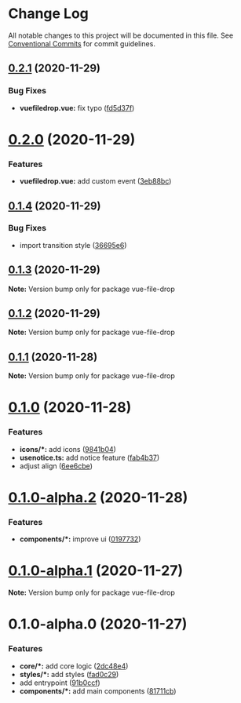 # Change Log

All notable changes to this project will be documented in this file.
See [Conventional Commits](https://conventionalcommits.org) for commit guidelines.

## [0.2.1](https://github.com/TomokiMiyauci/vue-file-drop/compare/v0.2.0...v0.2.1) (2020-11-29)


### Bug Fixes

* **vuefiledrop.vue:** fix typo ([fd5d37f](https://github.com/TomokiMiyauci/vue-file-drop/commit/fd5d37fe4f96c673672d6b693f2c58ac7f1e2ed2))





# [0.2.0](https://github.com/TomokiMiyauci/vue-file-drop/compare/v0.1.4...v0.2.0) (2020-11-29)


### Features

* **vuefiledrop.vue:** add custom event ([3eb88bc](https://github.com/TomokiMiyauci/vue-file-drop/commit/3eb88bcc53cc24e43f055946200139bb4e2955e3))





## [0.1.4](https://github.com/TomokiMiyauci/vue-file-drop/compare/v0.1.3...v0.1.4) (2020-11-29)


### Bug Fixes

* import transition style ([36695e6](https://github.com/TomokiMiyauci/vue-file-drop/commit/36695e60a2f6741c12dcb4a19ec857ee8ec20c25))





## [0.1.3](https://github.com/TomokiMiyauci/vue-file-drop/compare/v0.1.1...v0.1.3) (2020-11-29)

**Note:** Version bump only for package vue-file-drop





## [0.1.2](https://github.com/TomokiMiyauci/vue-file-drop/compare/v0.1.1...v0.1.2) (2020-11-29)

**Note:** Version bump only for package vue-file-drop





## [0.1.1](https://github.com/TomokiMiyauci/vue-file-drop/compare/v0.1.0...v0.1.1) (2020-11-28)

**Note:** Version bump only for package vue-file-drop





# [0.1.0](https://github.com/TomokiMiyauci/vue-file-drop/compare/v0.1.0-alpha.2...v0.1.0) (2020-11-28)


### Features

* **icons/*:** add icons ([9841b04](https://github.com/TomokiMiyauci/vue-file-drop/commit/9841b04892bc50e28c13e72051205e084bdacc48))
* **usenotice.ts:** add notice feature ([fab4b37](https://github.com/TomokiMiyauci/vue-file-drop/commit/fab4b3735734f5dbb28f76efea73509bb7ebf688))
* adjust align ([6ee6cbe](https://github.com/TomokiMiyauci/vue-file-drop/commit/6ee6cbe04eae242ff164130490b65096f1d8da2b))





# [0.1.0-alpha.2](https://github.com/TomokiMiyauci/vue-file-drop/compare/v0.1.0-alpha.1...v0.1.0-alpha.2) (2020-11-28)


### Features

* **components/*:** improve ui ([0197732](https://github.com/TomokiMiyauci/vue-file-drop/commit/0197732cdf6daee5222ddf14168eaedc9806c9ce))





# [0.1.0-alpha.1](https://github.com/TomokiMiyauci/vue-file-drop/compare/v0.1.0-alpha.0...v0.1.0-alpha.1) (2020-11-27)

**Note:** Version bump only for package vue-file-drop





# 0.1.0-alpha.0 (2020-11-27)


### Features

* **core/*:** add core logic ([2dc48e4](https://github.com/TomokiMiyauci/vue-file-drop/commit/2dc48e433738af0fb1f5b24ec16236aec24be2de))
* **styles/*:** add styles ([fad0c29](https://github.com/TomokiMiyauci/vue-file-drop/commit/fad0c29cd7b1f8f122cfa622707bfa0231333410))
* add entrypoint ([91b0ccf](https://github.com/TomokiMiyauci/vue-file-drop/commit/91b0ccf1fa15dc498be22f0a811afd985c6266e1))
* **components/*:** add main components ([81711cb](https://github.com/TomokiMiyauci/vue-file-drop/commit/81711cb7d82f0719d2d4584fd26217a0ffdc141f))
